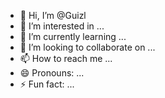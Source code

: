 - 👋 Hi, I’m @Guizl
- 👀 I’m interested in ...
- 🌱 I’m currently learning ...
- 💞️ I’m looking to collaborate on ...
- 📫 How to reach me ...
- 😄 Pronouns: ...
- ⚡ Fun fact: ...

<!---
Guizl/Guizl is a ✨ special ✨ repository because its `README.md` (this file) appears on your GitHub profile.
You can click the Preview link to take a look at your changes.
--->
